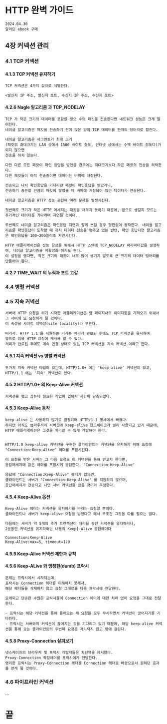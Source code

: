 # HTTP 완벽 가이드

```
2024.04.30
알라딘 ebook 구매
```

## 4장 커넥션 관리


### 4.1 TCP 커넥션

#### 4.1.3 TCP 커넥션 유지하기

```
TCP 커넥션은 4가지 값으로 식별한다.

<발신지 IP 주소, 발신지 포트, 수신지 IP 주소, 수신지 포트>
```

#### 4.2.6 Nagle 알고리즘 과 TCP_NODELAY

```
TCP 가 작은 크기의 데이터를 포함한 많으 수의 패킷을 전송한다면 네트워크 성능은 크게 떨어진다.
네이글 알고리즘은 패킷을 전송하기 전에 많은 양의 TCP 데이터를 한개의 덩어리로 합친다.

네이글 알고리즘은 세그먼트가 최대 크기
(패킷의 최대크기는 LAN 상에서 1500 바이트 정도, 인터넷 상에서는 수백 바이트 정도다)가 되지 않으면 
전송을 하지 않는다.

다만 다른 모든 패킷이 확인 응답을 받았을 경우에는 최대크기보다 작은 패킷의 전송을 허락한다.
다른 패킷들이 아직 전송중이면 데이터는 버퍼에 저장된다.

전송되고 나서 확인응답을 기다리던 패킷이 확인응답을 받았거나,
전송하기 충분할 만큼의 패킷이 쌓였을 때 버퍼에 저장되어 있던 데이터가 전송된다.

네이글 알고리즘은 HTTP 성능 관련해 여러 문제를 발생시킨다.

첫번째로 크기가 작은 HTTP 메세지는 패킷을 채우지 못하기 때문에, 앞으로 생길지 모르는 추가적인 데이터를 기다리며 지연될 것이다.

두번째로 네이글 알고리즘은 확인응답 지연과 함께 쓰일 경우 형편없이 동작한다. 네이들 알고리즘은 확인응답이 도착할 때 까지 데이터 전송을 멈추고 있는 반면, 확인 응답지연 알고리즘은 확인응답을 100~200밀리초 지연시킨다.

HTTP 애플리케이션은 성능 향상을 위해서 HTTP 스텍에 TCP_NODELAY 파라미터값을 설정하여, 네이글 알고리즘을 비활성화 하기도 한다.
이 설정을 했다면, 작은 크기의 패킷이 너무 많이 생기지 않도록 큰 크기의 데이터 덩어리를 만들어야 한다.
```

#### 4.2.7 TIME_WAIT 의 누적과 포트 고갈 

### 4.4 병렬 커넥션

### 4.5 지속 커넥션 
```
서버에 HTTP 요청을 하기 시작한 애플리케이션은 웹 페이지내의 이미지등을 가져오기 위해서 
그 서버에 또 요청하게 될 것이다.
이 속성을 사이트 지역성(site locality)라 부른다.

띠리사. HTTP 1.1 을 지원하는 기기는 처리가 완료된 후에도 TCP 커넥션을 유지하여 
앞으로 있을 HTTP 요청에 재사용 할 수 있다. 
처리가 완료된 후에도 계속 연결 상태로 있는 TCP 커넥션을 지속 커넥션 이라고 한다.
```

#### 4.5.1 지속 커넥션 vs 병렬 커넥션

```
두가지 지속 커넥션 타입이 있는데, HTTP/1.0+ 에는 'keep-alive' 커넥션이 있고,
HTTP/1.1 에는 '지속' 커넥션이 있다.
```

#### 4.5.2 HTTP/1.0+ 의 Keep-Alive 커넥션
```
커넥션을 맺고 끊는데 필요한 작업이 없어서 시간이 단축되었다.
```

#### 4.5.3 Keep-Alive 동작
```
keep-alive 는 사용하지 않기로 결정되어 HTTP/1.1 명세에서 빠졌다.
하지만 아직도 브라우져와 서버간에 keep-alive 핸드셰이크가 널리 사용되고 있기 때문에,
HTTP 애플리케이션은 그것을 처리할 수 있게 개발해야 한다.


HTTP/1.0 keep-alive 커넥션을 구현한 클라이언트는 커넥션을 유지하기 위해 요청에 "Connection:Keep-Alive" 헤더를 포함시킨다.

이 요청을 받은 서버는 그 다음 요청도 이 커넥션을 통해 받고자 한다면,
응답메세지에 같은 헤더를 포함시켜 응답한다. "Connection:Keep-Alive"

응답에 "Connection:Keep-Alive" 헤더가 없으면, 
클라이언트는 서버가 "Connection:Keep-Alive" 를 지원하지 않으며,
응답메세지가 전송되고 나면 서버 커넥션을 끊을 것이라 추정한다.

```

#### 4.5.4 Keep-Alive 옵션
```
Keep-Alive 헤더는 커넥션을 유지하기를 바라는 요청일 뿐이다.
클라이언트나 서버가 keep-alive 요청을 받았다고 해서 무조건 그것을 따를 필요는 없다.

다음예는 서버가 약 5개의 추가 트랜잭션이 처리될 동안 커넥션을 유지하거나,
2분동안 커넥션을 유지하라는 내용의 Keep[-Alive 응답헤더다

Connection:Keep-Alive
Keep-Alive:max=5, timeout=120
```

#### 4.5.5 Keep-Alive 커넥션 제한과 규칙

#### 4.5.6 Keep-ALive 와 멍청한(dumb) 프락시

```
문제는 프락시에서 시작되는데, 
프락시는 Connection 헤더를 이해하지 못해서, 
해당 헤더들을 삭제하지 않고 요청 그대로를 다음 프락시에 전달한다.

오래되고 단순한 수많은 프락시들이 Connection 헤더에 대한 처리 없이 요청을 그대로 전달한다.

- 프락시는 해당 커넥션을 통해 들어오는 새 요청을 모두 무시하면서 커넥션이 끊어지기를 기다린다.
- 프락시는 서버와의 커넥션이 끊어지는 것을 기다리고 있기 때문에, 해당 keep-alive 커넥션을 통해 오는 클라이언트의 두번째 요청은 처리되지 않고 행에 걸린다.
```


#### 4.5.8 Proxy-Connection 살펴보기

```
넷스케이프의 브라우저 및 프락시 개발자들은 차선책을 제시했다.
Proxy-Connection 확장헤더를 프락시에게 전달한다.
영리한 프락시는 Proxy-Connection 헤더를 Connection 헤더로 바꿈으로서 원하던 효과를 얻게 될 것이다.
```


### 4.6 파이프라인 커넥션 


...

# 끝
